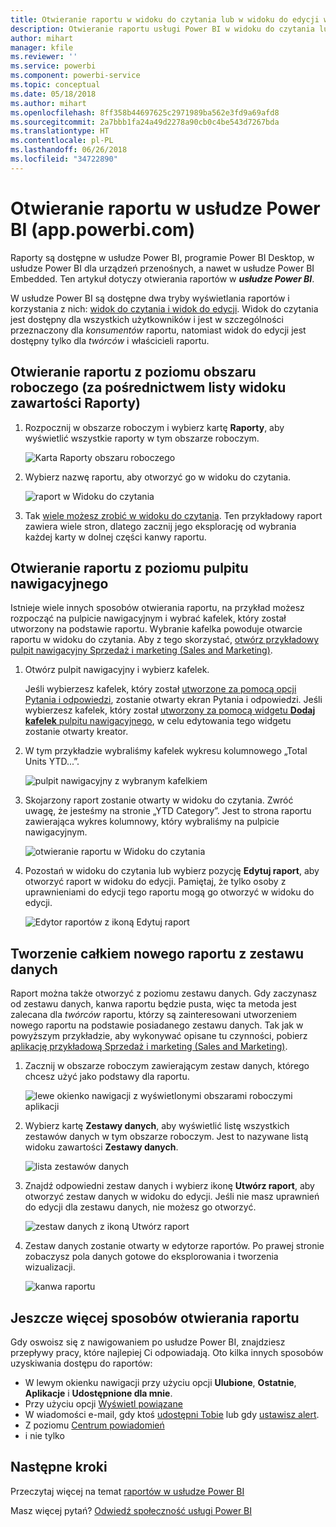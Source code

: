 ```yaml
---
title: Otwieranie raportu w widoku do czytania lub w widoku do edycji w usłudze Power BI
description: Otwieranie raportu usługi Power BI w widoku do czytania lub do edycji
author: mihart
manager: kfile
ms.reviewer: ''
ms.service: powerbi
ms.component: powerbi-service
ms.topic: conceptual
ms.date: 05/18/2018
ms.author: mihart
ms.openlocfilehash: 8ff358b44697625c2971989ba562e3fd9a69afd8
ms.sourcegitcommit: 2a7bbb1fa24a49d2278a90cb0c4be543d7267bda
ms.translationtype: HT
ms.contentlocale: pl-PL
ms.lasthandoff: 06/26/2018
ms.locfileid: "34722890"
---
```

# <a name="open-a-report-in-power-bi-service-apppowerbicom"></a>Otwieranie raportu w usłudze Power BI (app.powerbi.com)
Raporty są dostępne w usłudze Power BI, programie Power BI Desktop, w usłudze Power BI dla urządzeń przenośnych, a nawet w usłudze Power BI Embedded. Ten artykuł dotyczy otwierania raportów w ***usłudze Power BI***.

W usłudze Power BI są dostępne dwa tryby wyświetlania raportów i korzystania z nich: [widok do czytania i widok do edycji](service-reading-view-and-editing-view.md). Widok do czytania jest dostępny dla wszystkich użytkowników i jest w szczególności przeznaczony dla *konsumentów* raportu, natomiast widok do edycji jest dostępny tylko dla *twórców* i właścicieli raportu. 

## <a name="open-a-report-from-a-workspace-via-the-reports-content-view-list"></a>Otwieranie raportu z poziomu obszaru roboczego (za pośrednictwem listy widoku zawartości **Raporty**)

1. Rozpocznij w obszarze roboczym i wybierz kartę **Raporty**, aby wyświetlić wszystkie raporty w tym obszarze roboczym.  
   
   ![Karta Raporty obszaru roboczego](media/service-report-open/power-bi-open-report.png)
2. Wybierz nazwę raportu, aby otworzyć go w widoku do czytania.  
   
    ![raport w Widoku do czytania](media/service-report-open/power-bi-reading-view.png)
3. Tak [wiele możesz zrobić w widoku do czytania](service-reading-view-and-editing-view.md).  Ten przykładowy raport zawiera wiele stron, dlatego zacznij jego eksplorację od wybrania każdej karty w dolnej części kanwy raportu. 

## <a name="open-a-report-from-a-dashboard"></a>Otwieranie raportu z poziomu pulpitu nawigacyjnego
Istnieje wiele innych sposobów otwierania raportu, na przykład możesz rozpocząć na pulpicie nawigacyjnym i wybrać kafelek, który został utworzony na podstawie raportu.  Wybranie kafelka powoduje otwarcie raportu w widoku do czytania. Aby z tego skorzystać, [otwórz przykładowy pulpit nawigacyjny Sprzedaż i marketing (Sales and Marketing)](sample-datasets.md).

1. Otwórz pulpit nawigacyjny i wybierz kafelek.

   Jeśli wybierzesz kafelek, który został [utworzone za pomocą opcji Pytania i odpowiedzi](service-dashboard-pin-tile-from-q-and-a.md), zostanie otwarty ekran Pytania i odpowiedzi. Jeśli wybierzesz kafelek, który został [utworzony za pomocą widgetu **Dodaj kafelek** pulpitu nawigacyjnego](service-dashboard-add-widget.md), w celu edytowania tego widgetu zostanie otwarty kreator.  

2.  W tym przykładzie wybraliśmy kafelek wykresu kolumnowego „Total Units YTD...”.

    ![pulpit nawigacyjny z wybranym kafelkiem](media/service-report-open/power-bi-dashboard.png)

3.  Skojarzony raport zostanie otwarty w widoku do czytania. Zwróć uwagę, że jesteśmy na stronie „YTD Category”. Jest to strona raportu zawierająca wykres kolumnowy, który wybraliśmy na pulpicie nawigacyjnym.

    ![otwieranie raportu w Widoku do czytania](media/service-report-open/power-bi-report.png)

4. Pozostań w widoku do czytania lub wybierz pozycję **Edytuj raport**, aby otworzyć raport w widoku do edycji. Pamiętaj, że tylko osoby z uprawnieniami do edycji tego raportu mogą go otworzyć w widoku do edycji.

    ![Edytor raportów z ikoną Edytuj raport](media/service-report-open/power-bi-edit-report.png)

## <a name="create-a-brand-new-report-from-a-dataset"></a>Tworzenie całkiem nowego raportu z zestawu danych
Raport można także otworzyć z poziomu zestawu danych. Gdy zaczynasz od zestawu danych, kanwa raportu będzie pusta, więc ta metoda jest zalecana dla *twórców* raportu, którzy są zainteresowani utworzeniem nowego raportu na podstawie posiadanego zestawu danych. Tak jak w powyższym przykładzie, aby wykonywać opisane tu czynności, pobierz [aplikację przykładową Sprzedaż i marketing (Sales and Marketing)](sample-datasets.md).

1. Zacznij w obszarze roboczym zawierającym zestaw danych, którego chcesz użyć jako podstawy dla raportu.

   ![lewe okienko nawigacji z wyświetlonymi obszarami roboczymi aplikacji](media/service-report-open/power-bi-workspace.png)

2. Wybierz kartę **Zestawy danych**, aby wyświetlić listę wszystkich zestawów danych w tym obszarze roboczym. Jest to nazywane listą widoku zawartości **Zestawy danych**.
   
   ![lista zestawów danych](media/service-report-open/power-bi-dataset.png)

1. Znajdź odpowiedni zestaw danych i wybierz ikonę **Utwórz raport**, aby otworzyć zestaw danych w widoku do edycji. Jeśli nie masz uprawnień do edycji dla zestawu danych, nie możesz go otworzyć. 
   
    ![zestaw danych z ikoną Utwórz raport](media/service-report-open/power-bi-create-report.png)

3. Zestaw danych zostanie otwarty w edytorze raportów. Po prawej stronie zobaczysz pola danych gotowe do eksplorowania i tworzenia wizualizacji. 

   ![kanwa raportu](media/service-report-open/power-bi-blank-canvas.png)

##  <a name="still-more-ways-to-open-a-report"></a>Jeszcze więcej sposobów otwierania raportu
Gdy oswoisz się z nawigowaniem po usłudze Power BI, znajdziesz przepływy pracy, które najlepiej Ci odpowiadają. Oto kilka innych sposobów uzyskiwania dostępu do raportów:
- W lewym okienku nawigacji przy użyciu opcji **Ulubione**, **Ostatnie**, **Aplikacje** i **Udostępnione dla mnie**. 
- Przy użyciu opcji [Wyświetl powiązane](service-related-content.md)
- W wiadomości e-mail, gdy ktoś [udostępni Tobie](service-share-reports.md) lub gdy [ustawisz alert](service-set-data-alerts.md).    
- Z poziomu [Centrum powiadomień](service-notification-center.md)    
- i nie tylko

## <a name="next-steps"></a>Następne kroki
Przeczytaj więcej na temat [raportów w usłudze Power BI](service-reports.md)

Masz więcej pytań? [Odwiedź społeczność usługi Power BI](http://community.powerbi.com/)  

